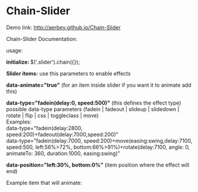 Chain-Slider
==============


Demo link:  http://aerbey.github.io/Chain-Slider

Chain-Slider Documentation:

usage:

<b> initialize: </b>
$('.slider').chain({});


<b>Slider items:</b>
use this parameters to enable effects

<b>data-animate="true"</b>  (for an item inside slider if you want it to animate add this)

<b>data-type="fadein(delay:0, speed:500)"</b>    (this defines the effect type) 
possible data-type parameters  (fadein | fadeout | slideup | slidedown | rotate | flip | css | toggleclass | move)
<br>Examples:<br>
data-type="fadein(delay:2800, speed:200)+fadeout(delay:7000,speed:200)" <br>
data-type="fadein(delay:7000, speed:200)+move(easing:swing,delay:7100, speed:500, left:56%>72%, bottom:66%>91%)+rotate(delay:7100, angle: 0, animateTo: 360, duration:1000, easing:swing)"

<b>data-position="left:30%, bottom:0%" </b>  (item position where the effect will end)
 
Example item that will animate:
<div data-animate="true" data-type="fadeIn(delay:25000, speed:3200)" data-position="right: 8%, top:20%;">
